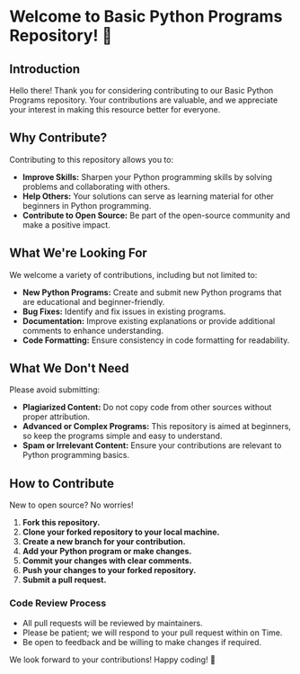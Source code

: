 # Welcome to Basic Python Programs Repository! 🐍

## Introduction

Hello there! Thank you for considering contributing to our Basic Python Programs repository. Your contributions are valuable, and we appreciate your interest in making this resource better for everyone.

## Why Contribute?

Contributing to this repository allows you to:

- **Improve Skills:** Sharpen your Python programming skills by solving problems and collaborating with others.
- **Help Others:** Your solutions can serve as learning material for other beginners in Python programming.
- **Contribute to Open Source:** Be part of the open-source community and make a positive impact.

## What We're Looking For

We welcome a variety of contributions, including but not limited to:

- **New Python Programs:** Create and submit new Python programs that are educational and beginner-friendly.
- **Bug Fixes:** Identify and fix issues in existing programs.
- **Documentation:** Improve existing explanations or provide additional comments to enhance understanding.
- **Code Formatting:** Ensure consistency in code formatting for readability.

## What We Don't Need

Please avoid submitting:

- **Plagiarized Content:** Do not copy code from other sources without proper attribution.
- **Advanced or Complex Programs:** This repository is aimed at beginners, so keep the programs simple and easy to understand.
- **Spam or Irrelevant Content:** Ensure your contributions are relevant to Python programming basics.

## How to Contribute

New to open source? No worries!
1. **Fork this repository.**
2. **Clone your forked repository to your local machine.**
3. **Create a new branch for your contribution.**
4. **Add your Python program or make changes.**
5. **Commit your changes with clear comments.**
6. **Push your changes to your forked repository.**
7. **Submit a pull request.**

### Code Review Process

- All pull requests will be reviewed by maintainers.
- Please be patient; we will respond to your pull request within on Time.
- Be open to feedback and be willing to make changes if required.

We look forward to your contributions! Happy coding! 🚀
